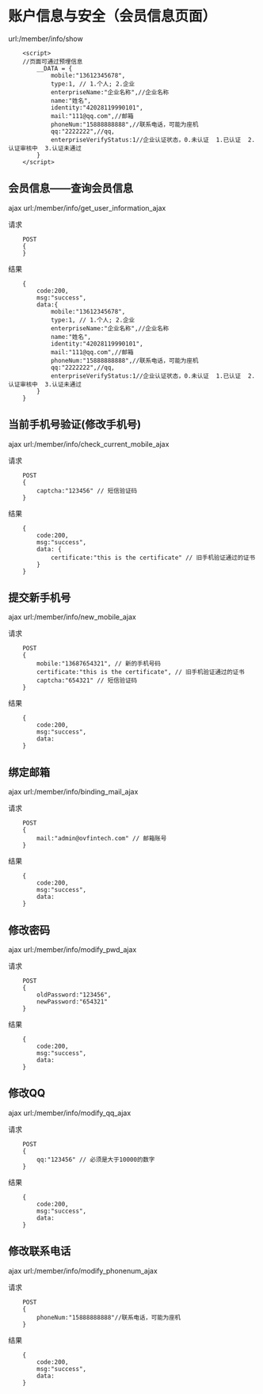 # 账户信息与安全（会员信息页面）

url:/member/info/show

```
    <script>
    //页面可通过预埋信息
        __DATA = {
            mobile:"13612345678",
            type:1, // 1.个人; 2.企业
            enterpriseName:"企业名称",//企业名称
            name:"姓名",
            identity:"42028119990101",
            mail:"111@qq.com",//邮箱
            phoneNum:"15888888888",//联系电话，可能为座机
            qq:"2222222",//qq,
            enterpriseVerifyStatus:1//企业认证状态，0.未认证  1.已认证  2.认证审核中  3.认证未通过
		}
    </script>
```


## 会员信息——查询会员信息

ajax url:/member/info/get_user_information_ajax

请求

```
    POST
    {
    }
```

结果

```
    {
        code:200,
        msg:"success",
        data:{
            mobile:"13612345678",
            type:1, // 1.个人; 2.企业
            enterpriseName:"企业名称",//企业名称
            name:"姓名",
            identity:"42028119990101",
            mail:"111@qq.com",//邮箱
            phoneNum:"15888888888",//联系电话，可能为座机
            qq:"2222222",//qq,
            enterpriseVerifyStatus:1//企业认证状态，0.未认证  1.已认证  2.认证审核中  3.认证未通过
        }
    }
```


## 当前手机号验证(修改手机号)

ajax url:/member/info/check_current_mobile_ajax

请求

```
	POST
	{
		captcha:"123456" // 短信验证码
	}
```

结果

```
    {
        code:200,
        msg:"success",
        data: {
            certificate:"this is the certificate" // 旧手机验证通过的证书
        }
    }
```			



## 提交新手机号

ajax url:/member/info/new_mobile_ajax

请求

```
	POST
	{
        mobile:"13687654321", // 新的手机号码
        certificate:"this is the certificate", // 旧手机验证通过的证书
		captcha:"654321" // 短信验证码
	}
```

结果

```
    {
        code:200,
        msg:"success",
        data:
    }
```		



## 绑定邮箱

ajax url:/member/info/binding_mail_ajax

请求

```
	POST
	{
        mail:"admin@ovfintech.com" // 邮箱账号
	}
```

结果

```
    {
        code:200,
        msg:"success",
        data:
    }
```		



## 修改密码

ajax url:/member/info/modify_pwd_ajax

请求

```
	POST
	{
        oldPassword:"123456",
        newPassword:"654321"
	}
```

结果

```
    {
        code:200,
        msg:"success",
        data:
    }
```		



## 修改QQ

ajax url:/member/info/modify_qq_ajax

请求

```
	POST
	{
        qq:"123456" // 必须是大于10000的数字
	}
```

结果

```
    {
        code:200,
        msg:"success",
        data:
    }
```		


## 修改联系电话

ajax url:/member/info/modify_phonenum_ajax

请求

```
	POST
	{
        phoneNum:"15888888888"//联系电话，可能为座机
	}
```

结果

```
    {
        code:200,
        msg:"success",
        data:
    }
```	